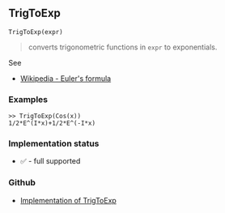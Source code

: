 ## TrigToExp

```
TrigToExp(expr)
```

> converts trigonometric functions in `expr` to exponentials.

See
* [Wikipedia - Euler's formula](https://en.wikipedia.org/wiki/Euler%27s_formula)  

### Examples

```
>> TrigToExp(Cos(x))
1/2*E^(I*x)+1/2*E^(-I*x)
```






### Implementation status

* &#x2705; - full supported

### Github

* [Implementation of TrigToExp](https://github.com/axkr/symja_android_library/blob/master/symja_android_library/matheclipse-core/src/main/java/org/matheclipse/core/reflection/system/TrigToExp.java#L35) 
